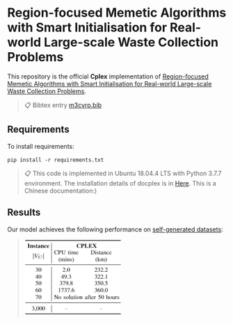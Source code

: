 # Region-focused Memetic Algorithms with Smart Initialisation for Real-world Large-scale Waste Collection Problems

This repository is the official **Cplex** implementation of [Region-focused Memetic Algorithms with Smart Initialisation for Real-world Large-scale Waste Collection Problems](https://www.researchgate.net/publication/343126112_A_Novel_Two-phase_Approach_to_Large-scale_Waste_Collection_Problems). 

>📋  Bibtex entry [m3cvrp.bib](m3cvrp.bib)

## Requirements

To install requirements:

```setup
pip install -r requirements.txt
```

>📋  This code is implemented in Ubuntu 18.04.4 LTS with Python 3.7.7 environment. The installation details  of docplex is in [Here](https://blog.csdn.net/qq_37787732/article/details/107969026?spm=1001.2014.3001.5501). This is a Chinese documentation:)

## Results

Our model achieves the following performance on [self-generated datasets](/dataset):

>![image-20210604151519040](result.png)

